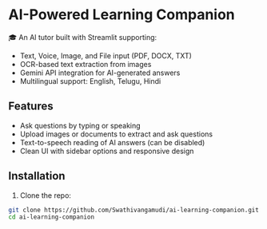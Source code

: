 # AI-Powered Learning Companion

🎓 An AI tutor built with Streamlit supporting:
- Text, Voice, Image, and File input (PDF, DOCX, TXT)
- OCR-based text extraction from images
- Gemini API integration for AI-generated answers
- Multilingual support: English, Telugu, Hindi

## Features
- Ask questions by typing or speaking
- Upload images or documents to extract and ask questions
- Text-to-speech reading of AI answers (can be disabled)
- Clean UI with sidebar options and responsive design

## Installation

1. Clone the repo:
```bash
git clone https://github.com/Swathivangamudi/ai-learning-companion.git
cd ai-learning-companion

